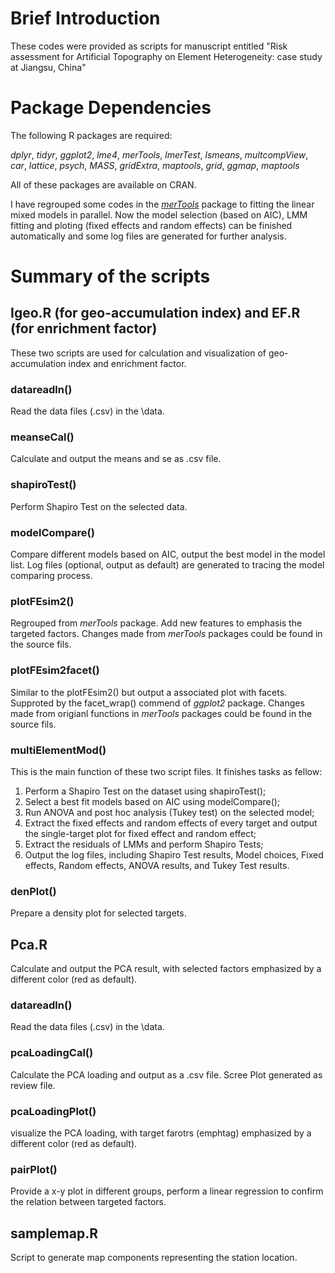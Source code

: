 # Brief Introduction
These codes were provided as scripts for manuscript entitled "Risk assessment for Artificial Topography on Element Heterogeneity: case study at Jiangsu, China"


# Package Dependencies
The following R packages are required:

*dplyr*, *tidyr*, *ggplot2*, *lme4*, *merTools*, *lmerTest*, *lsmeans*, *multcompView*, *car*, *lattice*, *psych*, *MASS*, *gridExtra*, *maptools*, *grid*, *ggmap*, *maptools*

All of these packages are available on CRAN.

I have regrouped some codes in the [*merTools*](https://github.com/jknowles/merTools/) package to fitting the linear mixed models in parallel. Now the model selection (based on AIC), LMM fitting and ploting (fixed effects and random effects) can be finished automatically and some log files are generated for further analysis. 

# Summary of the scripts
## Igeo.R (for geo-accumulation index) and EF.R (for enrichment factor)
These two scripts are used for calculation and visualization of geo-accumulation index and enrichment factor.

### datareadln()
Read the data files (.csv) in the \\data.

### meanseCal()
Calculate and output the means and se as .csv file.

### shapiroTest()
Perform Shapiro Test on the selected data. 

### modelCompare()
Compare different models based on AIC, output the best model in the model list. Log files (optional, output as default) are generated to tracing the model comparing process.

### plotFEsim2()
Regrouped from *merTools* package. Add new features to emphasis the targeted factors. Changes made from *merTools* packages could be found in the source fils.

### plotFEsim2facet()
Similar to the plotFEsim2() but output a associated plot with facets. Supproted by the facet_wrap() commend of *ggplot2* package. Changes made from origianl functions in *merTools* packages could be found in the source fils.

### multiElementMod()
This is the main function of these two script files. It finishes tasks as fellow: 

1. Perform a Shapiro Test on the dataset using shapiroTest();
2. Select a best fit models based on AIC using modelCompare();
3. Run ANOVA and post hoc analysis (Tukey test) on the selected model;
4. Extract the fixed effects and random effects of every target and output the single-target plot for fixed effect and random effect;
5. Extract the residuals of LMMs and perform Shapiro Tests;
6. Output the log files, including Shapiro Test results, Model choices, Fixed effects, Random effects, ANOVA results, and Tukey Test results.

### denPlot()
Prepare a density plot for selected targets.

## Pca.R
Calculate and output the PCA result, with selected factors emphasized by a different color (red as default). 

### datareadln()
Read the data files (.csv) in the \\data.

### pcaLoadingCal()
Calculate the PCA loading and output as a .csv file. Scree Plot generated as review file.

### pcaLoadingPlot()
visualize the PCA loading, with target farotrs (emphtag) emphasized by a different color (red as default).

### pairPlot()
Provide a x-y plot in different groups, perform a linear regression to confirm the relation between targeted factors.  


## samplemap.R
Script to generate map components representing the station location.




